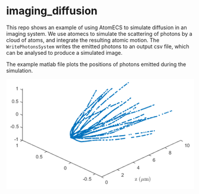 # imaging_diffusion

This repo shows an example of using AtomECS to simulate diffusion in an imaging system.
We use atomecs to simulate the scattering of photons by a cloud of atoms, and integrate the resulting atomic motion.
The `WritePhotonsSystem` writes the emitted photons to an output csv file, which can be analysed to produce a simulated image.

The example matlab file plots the positions of photons emitted during the simulation.

![example photon positions](assets/photon_positions.png)
